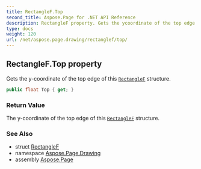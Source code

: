```yaml
---
title: RectangleF.Top
second_title: Aspose.Page for .NET API Reference
description: RectangleF property. Gets the ycoordinate of the top edge of this RectangleF structure
type: docs
weight: 120
url: /net/aspose.page.drawing/rectanglef/top/
---
```

## RectangleF.Top property

Gets the y-coordinate of the top edge of this [`RectangleF`](../) structure.

```csharp
public float Top { get; }
```

### Return Value

The y-coordinate of the top edge of this [`RectangleF`](../) structure.

### See Also

* struct [RectangleF](../)
* namespace [Aspose.Page.Drawing](../../rectanglef/)
* assembly [Aspose.Page](../../../)


